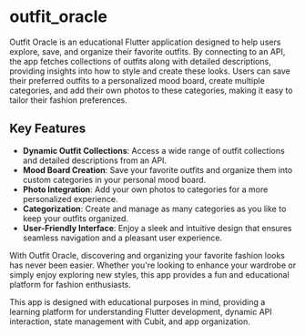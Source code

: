 # outfit_oracle

Outfit Oracle is an educational Flutter application designed to help users explore, save, and organize their favorite outfits. By connecting to an API, the app fetches collections of outfits along with detailed descriptions, providing insights into how to style and create these looks. Users can save their preferred outfits to a personalized mood board, create multiple categories, and add their own photos to these categories, making it easy to tailor their fashion preferences.

## Key Features

- **Dynamic Outfit Collections**: Access a wide range of outfit collections and detailed descriptions from an API.
- **Mood Board Creation**: Save your favorite outfits and organize them into custom categories in your personal mood board.
- **Photo Integration**: Add your own photos to categories for a more personalized experience.
- **Categorization**: Create and manage as many categories as you like to keep your outfits organized.
- **User-Friendly Interface**: Enjoy a sleek and intuitive design that ensures seamless navigation and a pleasant user experience.

With Outfit Oracle, discovering and organizing your favorite fashion looks has never been easier. Whether you're looking to enhance your wardrobe or simply enjoy exploring new styles, this app provides a fun and educational platform for fashion enthusiasts.

This app is designed with educational purposes in mind, providing a learning platform for understanding Flutter development, dynamic API interaction, state management with Cubit, and app organization.
